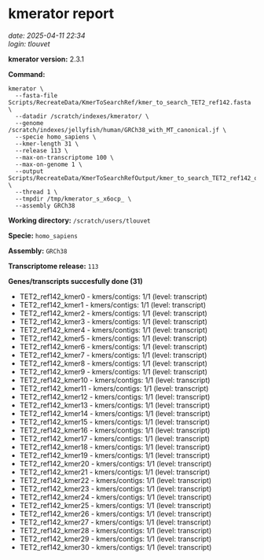 # kmerator report
*date: 2025-04-11 22:34*  
*login: tlouvet*

**kmerator version:** 2.3.1

**Command:**

```
kmerator \
  --fasta-file Scripts/RecreateData/KmerToSearchRef/kmer_to_search_TET2_ref142.fasta \
  --datadir /scratch/indexes/kmerator/ \
  --genome /scratch/indexes/jellyfish/human/GRCh38_with_MT_canonical.jf \
  --specie homo_sapiens \
  --kmer-length 31 \
  --release 113 \
  --max-on-transcriptome 100 \
  --max-on-genome 1 \
  --output Scripts/RecreateData/KmerToSearchRefOutput/kmer_to_search_TET2_ref142_output \
  --thread 1 \
  --tmpdir /tmp/kmerator_s_x6ocp_ \
  --assembly GRCh38
```

**Working directory:** `/scratch/users/tlouvet`

**Specie:** `homo_sapiens`

**Assembly:** `GRCh38`

**Transcriptome release:** `113`

**Genes/transcripts succesfully done (31)**

- TET2_ref142_kmer0 - kmers/contigs: 1/1 (level: transcript)
- TET2_ref142_kmer1 - kmers/contigs: 1/1 (level: transcript)
- TET2_ref142_kmer2 - kmers/contigs: 1/1 (level: transcript)
- TET2_ref142_kmer3 - kmers/contigs: 1/1 (level: transcript)
- TET2_ref142_kmer4 - kmers/contigs: 1/1 (level: transcript)
- TET2_ref142_kmer5 - kmers/contigs: 1/1 (level: transcript)
- TET2_ref142_kmer6 - kmers/contigs: 1/1 (level: transcript)
- TET2_ref142_kmer7 - kmers/contigs: 1/1 (level: transcript)
- TET2_ref142_kmer8 - kmers/contigs: 1/1 (level: transcript)
- TET2_ref142_kmer9 - kmers/contigs: 1/1 (level: transcript)
- TET2_ref142_kmer10 - kmers/contigs: 1/1 (level: transcript)
- TET2_ref142_kmer11 - kmers/contigs: 1/1 (level: transcript)
- TET2_ref142_kmer12 - kmers/contigs: 1/1 (level: transcript)
- TET2_ref142_kmer13 - kmers/contigs: 1/1 (level: transcript)
- TET2_ref142_kmer14 - kmers/contigs: 1/1 (level: transcript)
- TET2_ref142_kmer15 - kmers/contigs: 1/1 (level: transcript)
- TET2_ref142_kmer16 - kmers/contigs: 1/1 (level: transcript)
- TET2_ref142_kmer17 - kmers/contigs: 1/1 (level: transcript)
- TET2_ref142_kmer18 - kmers/contigs: 1/1 (level: transcript)
- TET2_ref142_kmer19 - kmers/contigs: 1/1 (level: transcript)
- TET2_ref142_kmer20 - kmers/contigs: 1/1 (level: transcript)
- TET2_ref142_kmer21 - kmers/contigs: 1/1 (level: transcript)
- TET2_ref142_kmer22 - kmers/contigs: 1/1 (level: transcript)
- TET2_ref142_kmer23 - kmers/contigs: 1/1 (level: transcript)
- TET2_ref142_kmer24 - kmers/contigs: 1/1 (level: transcript)
- TET2_ref142_kmer25 - kmers/contigs: 1/1 (level: transcript)
- TET2_ref142_kmer26 - kmers/contigs: 1/1 (level: transcript)
- TET2_ref142_kmer27 - kmers/contigs: 1/1 (level: transcript)
- TET2_ref142_kmer28 - kmers/contigs: 1/1 (level: transcript)
- TET2_ref142_kmer29 - kmers/contigs: 1/1 (level: transcript)
- TET2_ref142_kmer30 - kmers/contigs: 1/1 (level: transcript)
